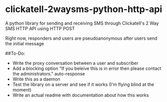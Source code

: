 # clickatell-2waysms-python-http-api
A python library for sending and receiving SMS through Clickatell's 2 Way SMS HTTP API using HTTP POST

Right now, responders and users are pseudoanonymous after users send the initial message

##To-Do:
* Write the proxy conversation between a user and subscriber
* Add a blocking option "If you beleive this is in error then please contact the administrators." auto-response
* Write this as a daemon
* Test the library on a server and see if it works (I'm flying blind at the moment)
* Write an actual readme with documentation about how this works
